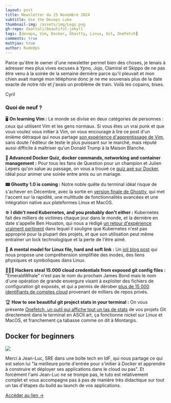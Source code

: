```yaml
---
layout: post
title: Newsletter du 25 Novembre 2024
subtitle: Use the Devops Luke			
thumbnail-img: /assets/img/Lego.png
gh-repo: daattali/beautiful-jekyll
tags: [devops, Vim, Docker, Ghostty, Linux, Git, OneFetch]
comments: true
mathjax: true
author: RudeOps
---
```


Parce qu'être le owner d'une newsletter permet bien des choses, je tenais à adresser mes plus vives excuses à Ypno, Jojo, Clamiral et Skippo de ne pas être venu à la soirée de la semaine dernière parce qu'il pleuvait et mon chien avait mangé mon téléphone donc je ne me souvenais plus de la date exacte de notre rdv et j'avais un problème de train. Voilà les copains, bises.  
  
Cyril

### Quoi de neuf ?

🖥️ **On learning Vim :** Le monde se divise en deux catégories de personnes : ceux qui utilisent Vim et les gens normaux. Si vous êtes un vrai punk et que vous voulez vous initier à Vim, on vous encourage à lire ce post d'un énième détraqué qui nous partage  [son expérience d'apprentissage de Vim](https://dev.to/sindbad_x/on-learning-vim-2nld), sans doute l'éditeur de texte le plus puissant sur le marché, mais réputé aussi difficile à maîtriser qu'un Donald Trump à la Maison Blanche.

**🚢 Advanced Docker Quiz, docker commands, networking and container management** **:** Pour tous les fans de Question pour un champion et Julien Lepers qu'on salue au passage, on vous a trouvé ce [quiz axé sur Docker](https://quizapi.io/predefined-quizzes/advanced-docker-quiz-docker-commands-networking-and-container-management), idéal pour animer une soirée entre amis ou un mariage.

**📟 Ghostty 1.0 is coming :** Notre noble quête du terminal idéal risque de s'achever en Décembre, avec la sortie en  [version finale de Ghostty](https://mitchellh.com/writing/ghostty-is-coming), qui met l'accent sur la rapidité, une multitude de fonctionnalités avancées et une intégration native aux plateformes Linux et MacOS.

☸️ **I didn't need Kubernetes, and you probably don't either :** Kubernetes fait des milliers de victimes chaque jour dans le monde, et la dernière en date s'appelle Ben Houston, qui nous a rédigé  [un retour d'expérience vraiment pertinent](https://benhouston3d.com/blog/why-i-left-kubernetes-for-google-cloud-run) dans lequel il souligne que Kubernetes n'est pas approprié pour la plupart des projets, et que son utilisation peut même entraîner un lock technologique et la perte de l'être aimé.

🐧 **A mental model for Linux file, hard and soft link :** Un [joli blog post](https://bhoot.dev/2024/on-linux-file-and-links/)  qui nous propose une compréhension simplifiée des inodes, des liens physiques et symboliques dans Linux.  

**👨🏻‍💻 Hackers steal 15.000 cloud credentials from exposed git config files :** "EmeraldWhale" n'est pas le nom du prochain James Bond mais le nom d'une opération de grande envergure visant à exploiter des fichiers de configuration git exposés, et qui a permis de dérober  [plus de 15 000 identifiants de comptes cloud](https://www.bleepingcomputer.com/news/security/hackers-steal-15-000-cloud-credentials-from-exposed-git-config-files/)  provenant de milliers de repos privés.

🏆  **How to see beautiful git project stats in your terminal :** On vous présente [Onefetch, un outil qui affiche tout un tas de stats](https://www.howtogeek.com/how-to-see-beautiful-git-project-stats-in-your-terminal/)  de vos projets Git directement dans le terminal en ASCII art, ça fonctionne nickel sur Linux et MacOS, et franchement ça tabasse comme on dit à Montargis.

## Docker for beginners

![](https://storage.mlcdn.com/account_image/325165/EipbH28lOYLYtVLmlTenhkkTofbQIzZ5m8EnfOSC.png)

Merci à Jean-Luc, SRE dans une boîte tech en IdF, qui nous partage ce qui est selon lui "la meilleure porte d'entrée pour s'initier à Docker et apprendre à construire et déployer ses applications dans le cloud ou pas". Et forcément l'ami Jean-Luc ne se trompe pas, le tuto est relativement complet et vous accompagne pas à pas de manière très didactique sur tout un tas d'étapes du build au launch de vos applications.  

[Accéder au lien ->](https://docker-curriculum.com/)
